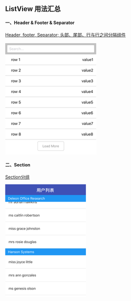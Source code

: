 ## ListView 用法汇总

#### 一、Header & Footer & Separator

[Header, footer, Separator; 头部、尾部、行与行之间分隔组件](./headerAndFooter)

![图片1](./screenCasts/image1.png)

#### 二、Section

[Section分组](./section)

![图片2](./screenCasts/image2.png)
